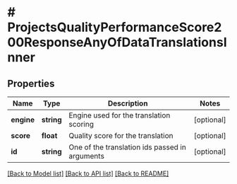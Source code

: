 # # ProjectsQualityPerformanceScore200ResponseAnyOfDataTranslationsInner

## Properties

Name | Type | Description | Notes
------------ | ------------- | ------------- | -------------
**engine** | **string** | Engine used for the translation scoring | [optional] 
**score** | **float** | Quality score for the translation | [optional] 
**id** | **string** | One of the translation ids passed in arguments | [optional] 

[[Back to Model list]](../../README.md#documentation-for-models) [[Back to API list]](../../README.md#documentation-for-api-endpoints) [[Back to README]](../../README.md)


